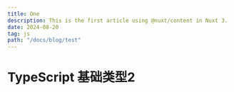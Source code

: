 ```yaml
---
title: One
description: This is the first article using @nuxt/content in Nuxt 3.
date: 2024-08-20
tag: js
path: "/docs/blog/test"
---
```


# TypeScript 基础类型2
